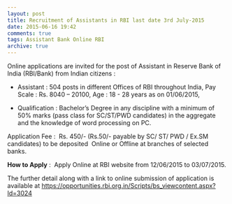 ```yaml
---
layout: post
title: Recruitment of Assistants in RBI last date 3rd July-2015
date: 2015-06-16 19:42
comments: true
tags: Assistant Bank Online RBI
archive: true
---
```


Online applications are invited for the post of Assistant in Reserve Bank of India (RBI/Bank) from Indian citizens : 

- Assistant : 504 posts in different Offices of RBI throughout India, Pay Scale : Rs. 8040 – 20100, Age : 18 - 28 years as on 01/06/2015, 

- Qualification : Bachelor’s Degree in any discipline with a minimum of 50% marks (pass class for SC/ST/PWD candidates) in the aggregate and the knowledge of word processing on PC. 


Application Fee :  Rs. 450/- (Rs.50/- payable by SC/ ST/ PWD / Ex.SM candidates) to be deposited  Online or Offline at branches of selected banks.       


**How to Apply** :  Apply Online at RBI website from 12/06/2015 to 03/07/2015.     

The further detail along with a link to online submission of application is available at <https://opportunities.rbi.org.in/Scripts/bs_viewcontent.aspx?Id=3024>